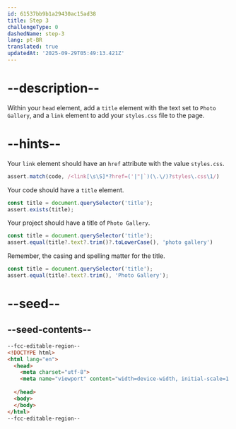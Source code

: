 ```yaml
---
id: 61537bb9b1a29430ac15ad38
title: Step 3
challengeType: 0
dashedName: step-3
lang: pt-BR
translated: true
updatedAt: '2025-09-29T05:49:13.421Z'
---
```


# --description--

Within your `head` element, add a `title` element with the text set to `Photo Gallery`, and a `link` element to add your `styles.css` file to the page.

# --hints--

Your `link` element should have an `href` attribute with the value `styles.css`.

```js
assert.match(code, /<link[\s\S]*?href=('|"|`)(\.\/)?styles\.css\1/)
```

Your code should have a `title` element.

```js
const title = document.querySelector('title');
assert.exists(title);
```

Your project should have a title of `Photo Gallery`.

```js
const title = document.querySelector('title');
assert.equal(title?.text?.trim()?.toLowerCase(), 'photo gallery')
```

Remember, the casing and spelling matter for the title.

```js
const title = document.querySelector('title');
assert.equal(title?.text?.trim(), 'Photo Gallery');
```

# --seed--

## --seed-contents--

```html
--fcc-editable-region--
<!DOCTYPE html>
<html lang="en">
  <head>
    <meta charset="utf-8">
    <meta name="viewport" content="width=device-width, initial-scale=1.0">
    
  </head>
  <body>
  </body>
</html>
--fcc-editable-region--
```

```css

```
